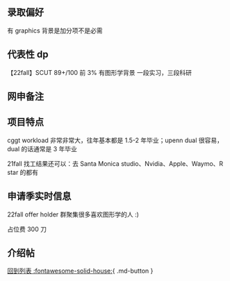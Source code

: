 ## 录取偏好

有 graphics 背景是加分项不是必需

## 代表性 dp

【22fall】SCUT 89+/100 前 3% 有图形学背景 一段实习，三段科研

## 网申备注

## 项目特点

cggt workload 非常非常大，往年基本都是 1.5-2 年毕业；upenn dual 很容易，dual 的话通常是 3 年毕业

21fall 找工结果还可以：去 Santa Monica studio、Nvidia、Apple、Waymo、R star 的都有

## 申请季实时信息

22fall offer holder 群聚集很多喜欢图形学的人 :)

占位费 300 刀

## 介绍帖

[回到列表 :fontawesome-solid-house:](grade.md){ .md-button }
